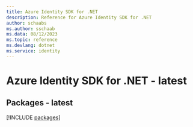 ```yaml
---
title: Azure Identity SDK for .NET
description: Reference for Azure Identity SDK for .NET
author: schaabs
ms.author: sschaab
ms.data: 08/12/2023
ms.topic: reference
ms.devlang: dotnet
ms.service: identity
---
```

# Azure Identity SDK for .NET - latest
## Packages - latest
[!INCLUDE [packages](identity-index.md)]